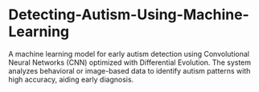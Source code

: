 # Detecting-Autism-Using-Machine-Learning
A machine learning model for early autism detection using Convolutional Neural Networks (CNN) optimized with Differential Evolution. The system analyzes behavioral or image-based data to identify autism patterns with high accuracy, aiding early diagnosis.
